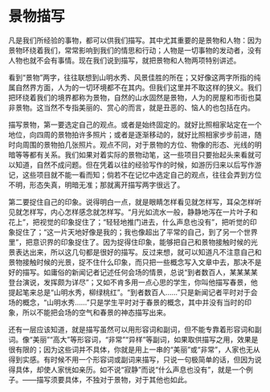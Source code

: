 # 景物描写

凡是我们所经验的事物，都可以供我们描写。其中尤其重要的是景物和人物：因为景物环绕着我们，常常影响到我们的情思和行动；人物是一切事物的发动者，没有人物也就不会有事情。现在我们说到描写，就把景物和人物两项特别讲述。

看到“景物”两字，往往联想到山明水秀、风景佳胜的所在；又好像这两字所指的纯属自然界方面，人为的一切环境都不在其内。但我们这里并不取这样的狭义。我们把环绕着我们的境界都称为景物，自然的山水固然是景物，人为的房屋和市街也莫非景物。这当然不专指美丽的、赏心的而言，就是丑恶的、恼人的也包括在内。

描写景物，第一要选定自己的观点。或者是始终固定的。就好比照相家站定在一个地位，向四周的景物拍许多照片；或者是逐渐移动的，就好比照相家步步前进，随时向周围的景物拍几张照片。观点不同，对于景物的方位、物像的形态、光线的明暗等等都有关系。我们如果对着实际的景物动笔，这一些项目只要抬起头来看就可以知道，自然不成问题。但在凭着以往的经验写作的时候，如游历归来以后写作游记，这些项目就不能一看而知；倘若不在记忆中选定自己的观点，往往会弄到方位不明，形态失真，明暗无准；那就离开描写两字很远了。

第二要捉住自己的印象。说得明白一点，就是眼睛怎样看见就怎样写，耳朵怎样听见就怎样写，内心怎样感念就怎样写。“月光如流水一般，静静地泻在一片叶子和花上”，把视觉的印象捉住了；“轻轻地推门进去，什么声息也没有”，把听觉的印象捉住了；“这一片天地好像是我的；我也像超出了平常的自己，到了另一个世界里”，把意识界的印象捉住了。因为捉得住印象，能够把自己和景物接触时候的光景表达出来，所以这几句都是很好的描写。反过来想，就可以知道凡不注意自己和景物接触时候的光景，捉不住什么印象，而只把一些概念写入文章中去，那决不是好的描写。如庸俗的新闻记者记述任何会场的情景，总说“到者数百人，某某某某登台演说，发挥颇为详尽”；又如不肯多用一点心思的学生，你叫他描写春景，他提起笔来总是“山明水秀，柳绿桃红”。“到者数百人……”只是新闻记者平时对于会场的概念，“山明水秀……”只是学生平时对于春景的概念，其中并没有当时的印象，所以不能把会场的空气和春景的神态描写出来。

还有一层应该知道，就是描写虽然可以用形容词和副词，但不能专靠着形容词和副词。像“美丽”“高大”等形容词，“非常”“异样”等副词，如果取供描写之用，效果是很有限的；因为这些词并不具体，你就是用上一串的“美丽”或“非常”，人家也无从得到实感。有时候不用一个形容词或副词来描写，只说一句极简单的话，但因为说得具体，却使人家恍如亲历。如不说“寂静”而说“什么声息也没有”，就是一个例子。——描写须要具体，不独对于景物，对于其他也如此。